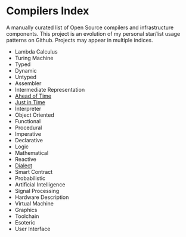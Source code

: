 # Compilers Index
A manually curated list of Open Source compilers and infrastructure components. This project is an evolution of my personal star/list usage patterns on Github. Projects may appear in multiple indices.

- Lambda Calculus
- Turing Machine
- Typed
- Dynamic
- Untyped
- Assembler
- Intermediate Representation
- [Ahead of Time](https://github.com/andrew-johnson-4/CompilersIndex/tree/main/aot#readme)
- [Just in Time](https://github.com/andrew-johnson-4/CompilersIndex/tree/main/jit#readme)
- Interpreter
- Object Oriented
- Functional
- Procedural
- Imperative
- Declarative
- Logic
- Mathematical
- Reactive
- [Dialect](https://github.com/andrew-johnson-4/CompilersIndex/tree/main/dialect#readme)
- Smart Contract
- Probabilistic
- Artificial Intelligence
- Signal Processing
- Hardware Description
- Virtual Machine
- Graphics
- Toolchain
- Esoteric
- User Interface

